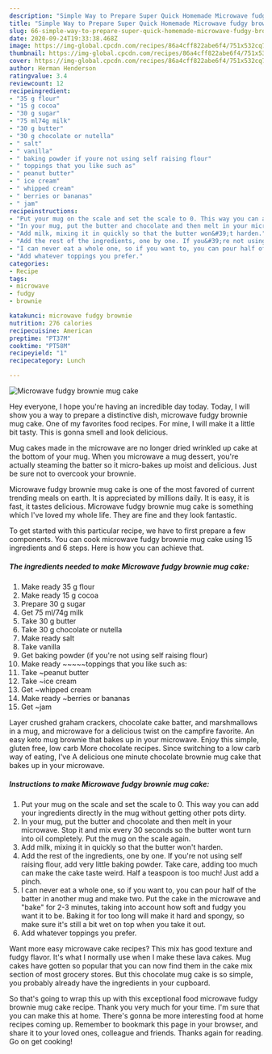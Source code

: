 ```yaml
---
description: "Simple Way to Prepare Super Quick Homemade Microwave fudgy brownie mug cake"
title: "Simple Way to Prepare Super Quick Homemade Microwave fudgy brownie mug cake"
slug: 66-simple-way-to-prepare-super-quick-homemade-microwave-fudgy-brownie-mug-cake
date: 2020-09-24T19:33:38.468Z
image: https://img-global.cpcdn.com/recipes/86a4cff822abe6f4/751x532cq70/microwave-fudgy-brownie-mug-cake-recipe-main-photo.jpg
thumbnail: https://img-global.cpcdn.com/recipes/86a4cff822abe6f4/751x532cq70/microwave-fudgy-brownie-mug-cake-recipe-main-photo.jpg
cover: https://img-global.cpcdn.com/recipes/86a4cff822abe6f4/751x532cq70/microwave-fudgy-brownie-mug-cake-recipe-main-photo.jpg
author: Herman Henderson
ratingvalue: 3.4
reviewcount: 12
recipeingredient:
- "35 g flour"
- "15 g cocoa"
- "30 g sugar"
- "75 ml74g milk"
- "30 g butter"
- "30 g chocolate or nutella"
- " salt"
- " vanilla"
- " baking powder if youre not using self raising flour"
- " toppings that you like such as"
- " peanut butter"
- " ice cream"
- " whipped cream"
- " berries or bananas"
- " jam"
recipeinstructions:
- "Put your mug on the scale and set the scale to 0. This way you can add your ingredients directly in the mug without getting other pots dirty."
- "In your mug, put the butter and chocolate and then melt in your microwave. Stop it and mix every 30 seconds so the butter wont turn into oil completely. Put the mug on the scale again."
- "Add milk, mixing it in quickly so that the butter won&#39;t harden."
- "Add the rest of the ingredients, one by one. If you&#39;re not using self raising flour, add very little baking powder. Take care, adding too much can make the cake taste weird. Half a teaspoon is too much! Just add a pinch."
- "I can never eat a whole one, so if you want to, you can pour half of the batter in another mug and make two. Put the cake in the microwave and &#34;bake&#34; for 2-3 minutes, taking into account how soft and fudgy you want it to be. Baking it for too long will make it hard and spongy, so make sure it&#39;s still a bit wet on top when you take it out."
- "Add whatever toppings you prefer."
categories:
- Recipe
tags:
- microwave
- fudgy
- brownie

katakunci: microwave fudgy brownie 
nutrition: 276 calories
recipecuisine: American
preptime: "PT37M"
cooktime: "PT58M"
recipeyield: "1"
recipecategory: Lunch

---
```



![Microwave fudgy brownie mug cake](https://img-global.cpcdn.com/recipes/86a4cff822abe6f4/751x532cq70/microwave-fudgy-brownie-mug-cake-recipe-main-photo.jpg)

Hey everyone, I hope you're having an incredible day today. Today, I will show you a way to prepare a distinctive dish, microwave fudgy brownie mug cake. One of my favorites food recipes. For mine, I will make it a little bit tasty. This is gonna smell and look delicious.

Mug cakes made in the microwave are no longer dried wrinkled up cake at the bottom of your mug. When you microwave a mug dessert, you&#39;re actually steaming the batter so it micro-bakes up moist and delicious. Just be sure not to overcook your brownie.

Microwave fudgy brownie mug cake is one of the most favored of current trending meals on earth. It is appreciated by millions daily. It is easy, it is fast, it tastes delicious. Microwave fudgy brownie mug cake is something which I've loved my whole life. They are fine and they look fantastic.


To get started with this particular recipe, we have to first prepare a few components. You can cook microwave fudgy brownie mug cake using 15 ingredients and 6 steps. Here is how you can achieve that.

<!--inarticleads1-->

##### The ingredients needed to make Microwave fudgy brownie mug cake:

1. Make ready 35 g flour
1. Make ready 15 g cocoa
1. Prepare 30 g sugar
1. Get 75 ml/74g milk
1. Take 30 g butter
1. Take 30 g chocolate or nutella
1. Make ready  salt
1. Take  vanilla
1. Get  baking powder (if you&#39;re not using self raising flour)
1. Make ready  ~~~~~toppings that you like such as:
1. Take  ~peanut butter
1. Take  ~ice cream
1. Get  ~whipped cream
1. Make ready  ~berries or bananas
1. Get  ~jam


Layer crushed graham crackers, chocolate cake batter, and marshmallows in a mug, and microwave for a delicious twist on the campfire favorite. An easy keto mug brownie that bakes up in your microwave. Enjoy this simple, gluten free, low carb More chocolate recipes. Since switching to a low carb way of eating, I&#39;ve A delicious one minute chocolate brownie mug cake that bakes up in your microwave. 

<!--inarticleads2-->

##### Instructions to make Microwave fudgy brownie mug cake:

1. Put your mug on the scale and set the scale to 0. This way you can add your ingredients directly in the mug without getting other pots dirty.
1. In your mug, put the butter and chocolate and then melt in your microwave. Stop it and mix every 30 seconds so the butter wont turn into oil completely. Put the mug on the scale again.
1. Add milk, mixing it in quickly so that the butter won&#39;t harden.
1. Add the rest of the ingredients, one by one. If you&#39;re not using self raising flour, add very little baking powder. Take care, adding too much can make the cake taste weird. Half a teaspoon is too much! Just add a pinch.
1. I can never eat a whole one, so if you want to, you can pour half of the batter in another mug and make two. Put the cake in the microwave and &#34;bake&#34; for 2-3 minutes, taking into account how soft and fudgy you want it to be. Baking it for too long will make it hard and spongy, so make sure it&#39;s still a bit wet on top when you take it out.
1. Add whatever toppings you prefer.


Want more easy microwave cake recipes? This mix has good texture and fudgy flavor. It&#39;s what I normally use when I make these lava cakes. Mug cakes have gotten so popular that you can now find them in the cake mix section of most grocery stores. But this chocolate mug cake is so simple, you probably already have the ingredients in your cupboard. 

So that's going to wrap this up with this exceptional food microwave fudgy brownie mug cake recipe. Thank you very much for your time. I'm sure that you can make this at home. There's gonna be more interesting food at home recipes coming up. Remember to bookmark this page in your browser, and share it to your loved ones, colleague and friends. Thanks again for reading. Go on get cooking!
